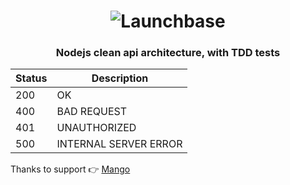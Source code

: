 <h1 align="center">
    <img alt="Launchbase" src="https://nextsoftware.io/files/images/logos/main/nodejs-logo.png" />
</h1>

<h3 align="center">
Nodejs clean api architecture, with TDD tests
</h3>


| Status | Description |
| --- | --- |
| 200 | OK |
| 400 | BAD REQUEST |
| 401 | UNAUTHORIZED |
| 500 | INTERNAL SERVER ERROR |


Thanks to support 👉 [Mango](https://www.youtube.com/channel/UCabelTt5YHot17aKb19VRNA)
